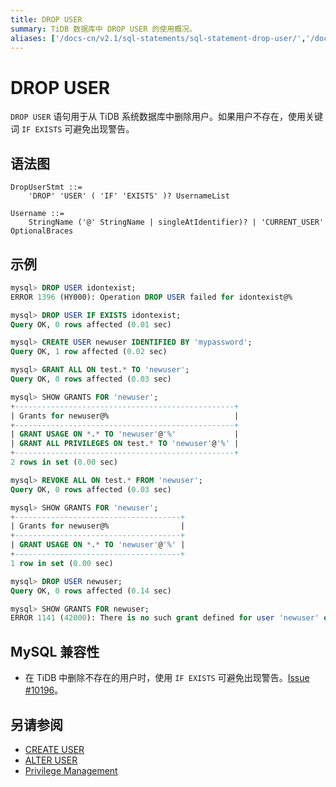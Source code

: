 ```yaml
---
title: DROP USER
summary: TiDB 数据库中 DROP USER 的使用概况。
aliases: ['/docs-cn/v2.1/sql-statements/sql-statement-drop-user/','/docs-cn/v2.1/reference/sql/statements/drop-user/']
---
```


# DROP USER

`DROP USER` 语句用于从 TiDB 系统数据库中删除用户。如果用户不存在，使用关键词 `IF EXISTS` 可避免出现警告。

## 语法图

```ebnf+diagram
DropUserStmt ::=
    'DROP' 'USER' ( 'IF' 'EXISTS' )? UsernameList

Username ::=
    StringName ('@' StringName | singleAtIdentifier)? | 'CURRENT_USER' OptionalBraces
```

## 示例

```sql
mysql> DROP USER idontexist;
ERROR 1396 (HY000): Operation DROP USER failed for idontexist@%

mysql> DROP USER IF EXISTS idontexist;
Query OK, 0 rows affected (0.01 sec)

mysql> CREATE USER newuser IDENTIFIED BY 'mypassword';
Query OK, 1 row affected (0.02 sec)

mysql> GRANT ALL ON test.* TO 'newuser';
Query OK, 0 rows affected (0.03 sec)

mysql> SHOW GRANTS FOR 'newuser';
+-------------------------------------------------+
| Grants for newuser@%                            |
+-------------------------------------------------+
| GRANT USAGE ON *.* TO 'newuser'@'%'             |
| GRANT ALL PRIVILEGES ON test.* TO 'newuser'@'%' |
+-------------------------------------------------+
2 rows in set (0.00 sec)

mysql> REVOKE ALL ON test.* FROM 'newuser';
Query OK, 0 rows affected (0.03 sec)

mysql> SHOW GRANTS FOR 'newuser';
+-------------------------------------+
| Grants for newuser@%                |
+-------------------------------------+
| GRANT USAGE ON *.* TO 'newuser'@'%' |
+-------------------------------------+
1 row in set (0.00 sec)

mysql> DROP USER newuser;
Query OK, 0 rows affected (0.14 sec)

mysql> SHOW GRANTS FOR newuser;
ERROR 1141 (42000): There is no such grant defined for user 'newuser' on host '%'
```

## MySQL 兼容性

* 在 TiDB 中删除不存在的用户时，使用 `IF EXISTS` 可避免出现警告。[Issue #10196](https://github.com/pingcap/tidb/issues/10196)。

## 另请参阅

* [CREATE USER](/sql-statements/sql-statement-create-user.md)
* [ALTER USER](/sql-statements/sql-statement-alter-user.md)
* [Privilege Management](/privilege-management.md)
